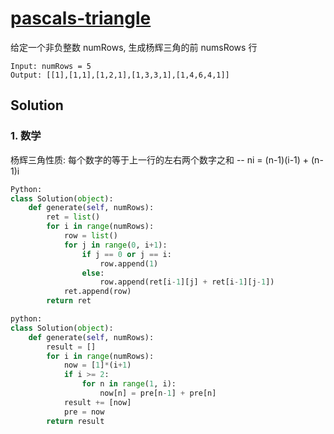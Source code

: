 # [pascals-triangle](https://leetcode-cn.com/problems/pascals-triangle/)

给定一个非负整数 numRows, 生成杨辉三角的前 numsRows 行 
```
Input: numRows = 5
Output: [[1],[1,1],[1,2,1],[1,3,3,1],[1,4,6,4,1]]
```

## Solution
### 1. 数学
杨辉三角性质: 每个数字的等于上一行的左右两个数字之和 -- ni = (n-1)(i-1) + (n-1)i
```Python
Python:
class Solution(object):
    def generate(self, numRows):
        ret = list()
        for i in range(numRows):
            row = list()
            for j in range(0, i+1):
                if j == 0 or j == i:
                    row.append(1)
                else:
                    row.append(ret[i-1][j] + ret[i-1][j-1])
            ret.append(row)
        return ret 
```
```Python
python: 
class Solution(object):
    def generate(self, numRows):
        result = []
        for i in range(numRows):
            now = [1]*(i+1)
            if i >= 2: 
                for n in range(1, i):
                    now[n] = pre[n-1] + pre[n]
            result += [now]
            pre = now
        return result
```
